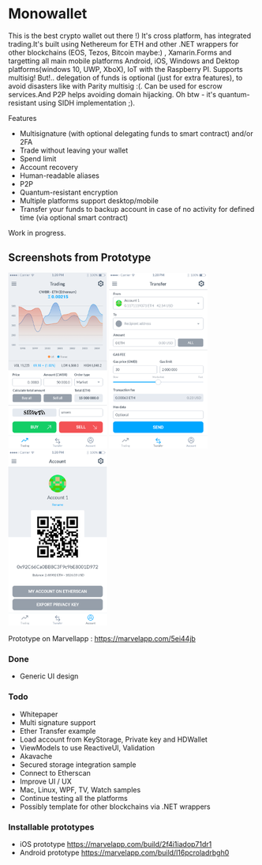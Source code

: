 # Monowallet 

This is the best crypto wallet out there !) It's cross platform, has integrated trading.It's built using Nethereum for ETH and other .NET wrappers for other blockchains (EOS, Tezos, Bitcoin maybe:) , Xamarin.Forms and targetting all main mobile platforms Android, iOS, Windows and Dektop platforms(windows 10, UWP, XboX), IoT with the Raspberry PI. Supports multisig! But!.. delegation of funds is optional (just for extra features), to avoid disasters like with Parity multisig :(. Can be used for escrow services.And P2P helps avoiding domain hijacking. Oh btw - it's quantum-resistant using SIDH implementation ;).

Features

- Multisignature (with optional delegating funds to smart contract) and/or 2FA
- Trade without leaving your wallet
- Spend limit
- Account recovery
- Human-readable aliases
- P2P
- Quantum-resistant encryption
- Multiple platforms support desktop/mobile
- Transfer your funds to backup account in case of no activity for defined time (via optional smart contract)

Work in progress.

## Screenshots from Prototype

<img src="Design/screenshots/trading.png" width="200" alt="Trading screen"> <img src="Design/screenshots/transfer.png" width="200" alt="Transfer screen"> <img src="Design/screenshots/account.png" width="200" alt="Account screen">

Prototype on Marvellapp : https://marvelapp.com/5ei44jb

### Done

* Generic UI design

### Todo
* Whitepaper
* Multi signature support
* Ether Transfer example
* Load account from KeyStorage, Private key and HDWallet
* ViewModels to use ReactiveUI, Validation 
* Akavache
* Secured storage integration sample
* Connect to Etherscan
* Improve UI / UX
* Mac, Linux, WPF, TV, Watch samples
* Continue testing all the platforms 
* Possibly template for other blockchains via .NET wrappers

### Installable prototypes

* iOS prototype https://marvelapp.com/build/2f4i1iadop71dr1
* Android prototype https://marvelapp.com/build/l16pcroladrbgh0
